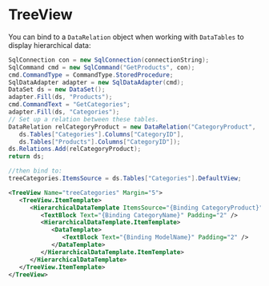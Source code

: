 # TreeView

You can bind to a `DataRelation` object when working with `DataTables` to display hierarchical data:

```csharp
SqlConnection con = new SqlConnection(connectionString);
SqlCommand cmd = new SqlCommand("GetProducts", con);
cmd.CommandType = CommandType.StoredProcedure;
SqlDataAdapter adapter = new SqlDataAdapter(cmd);
DataSet ds = new DataSet();
adapter.Fill(ds, "Products");
cmd.CommandText = "GetCategories";
adapter.Fill(ds, "Categories");
// Set up a relation between these tables.
DataRelation relCategoryProduct = new DataRelation("CategoryProduct",
   ds.Tables["Categories"].Columns["CategoryID"],
   ds.Tables["Products"].Columns["CategoryID"]);
ds.Relations.Add(relCategoryProduct);
return ds;

//then bind to:
treeCategories.ItemsSource = ds.Tables["Categories"].DefaultView;
```

```xml
<TreeView Name="treeCategories" Margin="5">
   <TreeView.ItemTemplate>
      <HierarchicalDataTemplate ItemsSource="{Binding CategoryProduct}">
         <TextBlock Text="{Binding CategoryName}" Padding="2" />
         <HierarchicalDataTemplate.ItemTemplate>
            <DataTemplate>
               <TextBlock Text="{Binding ModelName}" Padding="2" />
            </DataTemplate>
         </HierarchicalDataTemplate.ItemTemplate>
      </HierarchicalDataTemplate>
   </TreeView.ItemTemplate>
</TreeView>
```

<!--stackedit_data:
eyJoaXN0b3J5IjpbLTE1OTU2MTIyNTUsNTUyNjExNjNdfQ==
-->